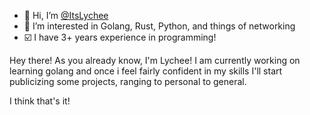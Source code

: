 - 👋 Hi, I’m [@ItsLychee](github.com/ItsLychee)
- 💞 I’m interested in Golang, Rust, Python, and things of networking
- ☑️ I have 3+ years experience in programming!

Hey there! As you already know, I'm Lychee! I am currently working on learning golang and once i feel fairly confident
in my skills I'll start publicizing some projects, ranging to personal to general.


I think that's it!
